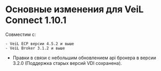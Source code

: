 # Основные изменения для VeiL Connect 1.10.1

Совместим с:

    - VeiL ECP версии 4.5.2 и выше
    - VeiL Broker 3.1.2 и выше
    
- Правки в связи с небольшим обновлением api брокера в версии 3.2.0 (Поддержка старых версий VDI сохранена).